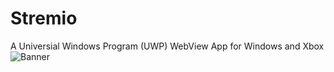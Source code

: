 # Stremio 
A Universial Windows Program (UWP) WebView App for Windows and Xbox
![Banner](https://github.com/Misunderstood-Wookiee/Stremio-UWP/assets/22002023/a7291857-0935-4067-a2db-03fb7adaae33)
